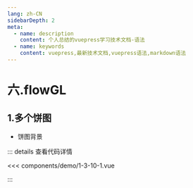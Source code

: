 ```yaml
---
lang: zh-CN
sidebarDepth: 2
meta:
  - name: description
    content: 个人总结的vuepress学习技术文档-语法
  - name: keywords
    content: vuepress,最新技术文档,vuepress语法,markdown语法
---
```


# 六.flowGL
## 1.多个饼图

- 饼图背景

  <Container url="https://zhoubichuan.com/resume/demo/?type=echarts&name=1-3-10-1.vue" />

::: details 查看代码详情

<<< components/demo/1-3-10-1.vue

:::